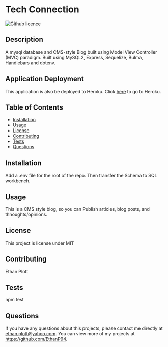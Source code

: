 # Tech Connection
  ![Github licence](http://img.shields.io/badge/license-MIT-blue.svg)
  
  ## Description 
  A mysql database and CMS-style Blog built using Model View Controller (MVC) paradigm. Built using MySQL2, Express, Sequelize, Bulma, Handlebars and dotenv.

  ## Application Deployment
  
  This application is also be deployed to Heroku. 
  Click [here](https://git.heroku.com/quiet-shelf-22355.git) to go to Heroku.

  ## Table of Contents
  * [Installation](#installation)
  * [Usage](#usage)
  * [License](#license)
  * [Contributing](#contributing)
  * [Tests](#tests)
  * [Questions](#questions)
  
  ## Installation 
  Add a .env file for the root of the repo. Then transfer the Schema to SQL workbench.
  ## Usage 
  This is a CMS style blog, so you can Publish articles, blog posts, and thhoughts/opinions.
  ## License 
  This project is license under MIT
  ## Contributing 
  Ethan Plott
  ## Tests
  npm test
  ## Questions
  If you have any questions about this projects, please contact me directly at ethan.plott@yahoo.com. You can view more of my projects at https://github.com/EthanP94.
